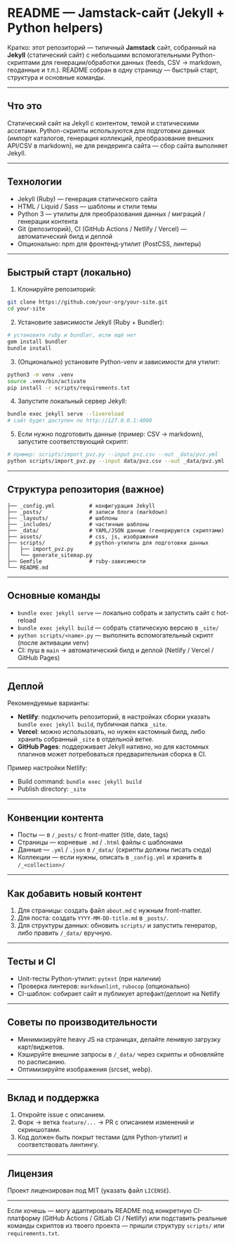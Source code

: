 # README — Jamstack-сайт (Jekyll + Python helpers)

Кратко: этот репозиторий — типичный **Jamstack** сайт, собранный на **Jekyll** (статический сайт) с небольшими вспомогательными Python-скриптами для генерации/обработки данных (feeds, CSV → markdown, геоданные и т.п.). README собран в одну страницу — быстрый старт, структура и основные команды.

---

## Что это

Статический сайт на Jekyll с контентом, темой и статическими ассетами. Python-скрипты используются для подготовки данных (импорт каталогов, генерация коллекций, преобразование внешних API/CSV в markdown), не для рендеринга сайта — сбор сайта выполняет Jekyll.

---

## Технологии

* Jekyll (Ruby) — генерация статического сайта
* HTML / Liquid / Sass — шаблоны и стили темы
* Python 3 — утилиты для преобразования данных / миграций / генерации контента
* Git (репозиторий), CI (GitHub Actions / Netlify / Vercel) — автоматический билд и деплой
* Опционально: npm для фронтенд-утилит (PostCSS, линтеры)

---

## Быстрый старт (локально)

1. Клонируйте репозиторий:

```bash
git clone https://github.com/your-org/your-site.git
cd your-site
```

2. Установите зависимости Jekyll (Ruby + Bundler):

```bash
# установите ruby и bundler, если ещё нет
gem install bundler
bundle install
```

3. (Опционально) установите Python-venv и зависимости для утилит:

```bash
python3 -m venv .venv
source .venv/bin/activate
pip install -r scripts/requirements.txt
```

4. Запустите локальный сервер Jekyll:

```bash
bundle exec jekyll serve --livereload
# сайт будет доступен по http://127.0.0.1:4000
```

5. Если нужно подготовить данные (пример: CSV → markdown), запустите соответствующий скрипт:

```bash
# пример: scripts/import_pvz.py --input pvz.csv --out _data/pvz.yml
python scripts/import_pvz.py --input data/pvz.csv --out _data/pvz.yml
```

---

## Структура репозитория (важное)

```
├── _config.yml           # конфигурация Jekyll
├── _posts/               # записи блога (markdown)
├── _layouts/             # шаблоны
├── _includes/            # частичные шаблоны
├── _data/                # YAML/JSON данные (генерируются скриптами)
├── assets/               # css, js, изображения
├── scripts/              # python-утилиты для подготовки данных
│   ├── import_pvz.py
│   └── generate_sitemap.py
├── Gemfile               # ruby-зависимости
└── README.md
```

---

## Основные команды

* `bundle exec jekyll serve` — локально собрать и запустить сайт с hot-reload
* `bundle exec jekyll build` — собрать статическую версию в `_site/`
* `python scripts/<name>.py` — выполнить вспомогательный скрипт (после активации venv)
* CI: пуш в `main` → автоматический билд и деплой (Netlify / Vercel / GitHub Pages)

---

## Деплой

Рекомендуемые варианты:

* **Netlify**: подключить репозиторий, в настройках сборки указать `bundle exec jekyll build`, публичная папка `_site`.
* **Vercel**: можно использовать, но нужен кастомный билд, либо хранить собранный `_site` в отдельной ветке.
* **GitHub Pages**: поддерживает Jekyll нативно, но для кастомных плагинов может потребоваться предварительная сборка в CI.

Пример настройки Netlify:

* Build command: `bundle exec jekyll build`
* Publish directory: `_site`

---

## Конвенции контента

* Посты — в `/_posts/` с front-matter (title, date, tags)
* Страницы — корневые `.md` / `.html` файлы с шаблонами
* Данные — `.yml` / `.json` в `/_data/` (скрипты должны писать сюда)
* Коллекции — если нужны, описать в `_config.yml` и хранить в `/_<collection>/`

---

## Как добавить новый контент

1. Для страницы: создать файл `about.md` с нужным front-matter.
2. Для поста: создать `YYYY-MM-DD-title.md` в `_posts/`.
3. Для структуры данных: обновить `scripts/` и запустить генератор, либо править `/_data/` вручную.

---

## Тесты и CI

* Unit-тесты Python-утилит: `pytest` (при наличии)
* Проверка линтеров: `markdownlint`, `rubocop` (опционально)
* CI-шаблон: собирает сайт и публикует артефакт/деплоит на Netlify

---

## Советы по производительности

* Минимизируйте heavy JS на страницах, делайте ленивую загрузку карт/виджетов.
* Кэшируйте внешние запросы в `/_data/` через скрипты и обновляйте по расписанию.
* Оптимизируйте изображения (srcset, webp).

---

## Вклад и поддержка

1. Откройте issue с описанием.
2. Форк → ветка `feature/...` → PR с описанием изменений и скриншотами.
3. Код должен быть покрыт тестами (для Python-утилит) и соответствовать линтингу.

---

## Лицензия

Проект лицензирован под MIT (указать файл `LICENSE`).

---

Если хочешь — могу адаптировать README под конкретную CI-платформу (GitHub Actions / GitLab CI / Netlify) или подставить реальные команды скриптов из твоего проекта — пришли структуру `scripts/` или `requirements.txt`.

